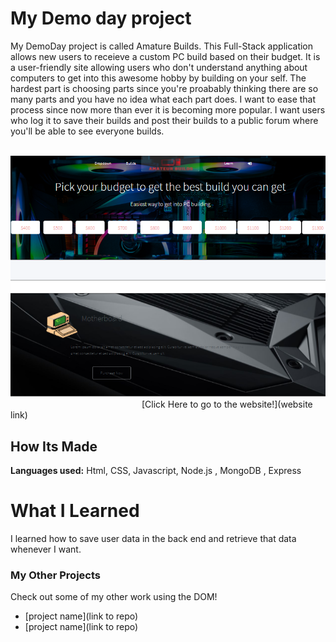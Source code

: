 # My Demo day project
My DemoDay project is called Amature Builds. This Full-Stack application allows new users to receieve a custom PC build based on their budget. It is a user-friendly site allowing users who don't understand anything about computers to get into this awesome hobby by building on your self. The hardest part is choosing parts since you're proabably thinking there are so many parts and you have no idea what each part does. I want to ease that process since now more than ever it is becoming more popular. I want users who log it to save their builds and post their builds to a public forum where you'll be able to see everyone builds.
 
&emsp;
![Screenshot](demopic.png)
&emsp;&emsp;&emsp;&emsp;&emsp;&emsp;&emsp;&emsp;&emsp;&emsp;&emsp;&emsp;&emsp;&emsp;&emsp;[Click Here to go to the website!](website link)
## How Its Made 
**Languages used:** Html, CSS, Javascript, Node.js , MongoDB , Express
# What I Learned
I learned how to save user data in the back end and retrieve that data whenever I want. 
### My Other Projects 
Check out some of my other work using the DOM!
* [project name](link to repo)
* [project name](link to repo)
